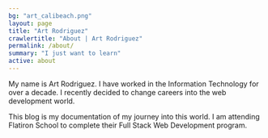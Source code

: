 ```yaml
---
bg: "art_calibeach.png"
layout: page
title: "Art Rodriguez"
crawlertitle: "About | Art Rodriguez"
permalink: /about/
summary: "I just want to learn"
active: about
---
```


My name is Art Rodriguez.  I have worked in the Information Technology for over a decade.  I recently decided to change careers into the web development world.  

This blog is my documentation of my journey into this world.  I am attending Flatiron School to complete their Full Stack Web Development program.  

